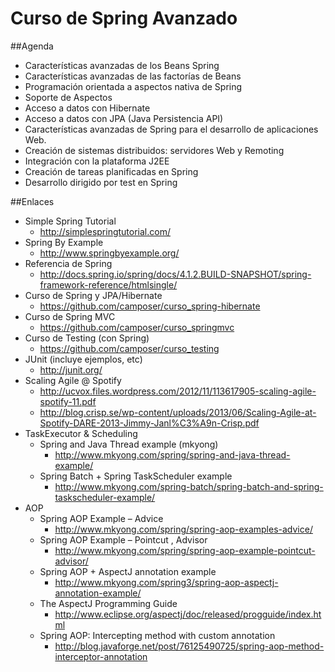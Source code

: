 Curso de Spring Avanzado
========================

##Agenda

- Características avanzadas de los Beans Spring
- Características avanzadas de las factorías de Beans
- Programación orientada a aspectos nativa de Spring
- Soporte de Aspectos
- Acceso a datos con Hibernate
- Acceso a datos con JPA (Java Persistencia API)
- Características avanzadas de Spring para el desarrollo de aplicaciones Web.
- Creación de sistemas distribuidos: servidores Web y Remoting
- Integración con la plataforma J2EE
- Creación de tareas planificadas en Spring
- Desarrollo dirigido por test en Spring

##Enlaces

- Simple Spring Tutorial
	- http://simplespringtutorial.com/
- Spring By Example
	- http://www.springbyexample.org/
- Referencia de Spring
	- http://docs.spring.io/spring/docs/4.1.2.BUILD-SNAPSHOT/spring-framework-reference/htmlsingle/
- Curso de Spring y JPA/Hibernate
	- https://github.com/camposer/curso_spring-hibernate
- Curso de Spring MVC
	- https://github.com/camposer/curso_springmvc
- Curso de Testing (con Spring)
	- https://github.com/camposer/curso_testing
- JUnit (incluye ejemplos, etc)
	- http://junit.org/
- Scaling Agile @ Spotify
	- http://ucvox.files.wordpress.com/2012/11/113617905-scaling-agile-spotify-11.pdf
	- http://blog.crisp.se/wp-content/uploads/2013/06/Scaling-Agile-at-Spotify-DARE-2013-Jimmy-Janl%C3%A9n-Crisp.pdf
- TaskExecutor & Scheduling
	- Spring and Java Thread example (mkyong)
		- http://www.mkyong.com/spring/spring-and-java-thread-example/
	- Spring Batch + Spring TaskScheduler example
		- http://www.mkyong.com/spring-batch/spring-batch-and-spring-taskscheduler-example/
- AOP
	- Spring AOP Example – Advice
		- http://www.mkyong.com/spring/spring-aop-examples-advice/
	- Spring AOP Example – Pointcut , Advisor
		- http://www.mkyong.com/spring/spring-aop-example-pointcut-advisor/
	- Spring AOP + AspectJ annotation example
		- http://www.mkyong.com/spring3/spring-aop-aspectj-annotation-example/
	- The AspectJ Programming Guide
		- http://www.eclipse.org/aspectj/doc/released/progguide/index.html
	- Spring AOP: Intercepting method with custom annotation
		- http://blog.javaforge.net/post/76125490725/spring-aop-method-interceptor-annotation

